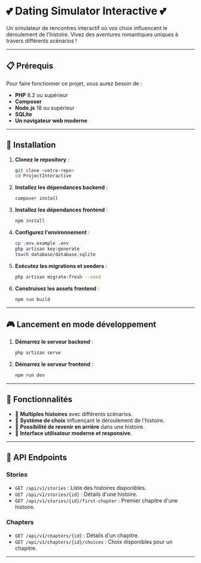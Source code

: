 # 💕 Dating Simulator Interactive 💕

Un simulateur de rencontres interactif où vos choix influencent le déroulement de l'histoire. Vivez des aventures romantiques uniques à travers différents scénarios !

---

## 📋 Prérequis

Pour faire fonctionner ce projet, vous aurez besoin de :

- **PHP** 8.2 ou supérieur
- **Composer**
- **Node.js** 18 ou supérieur
- **SQLite**
- **Un navigateur web moderne**

---

## 🚀 Installation

1. **Clonez le repository** :
   ```bash
   git clone <votre-repo>
   cd ProjectInteractive
   ```

2. **Installez les dépendances backend** :
   ```bash
   composer install
   ```

3. **Installez les dépendances frontend** :
   ```bash
   npm install
   ```

4. **Configurez l'environnement** :
   ```bash
   cp .env.example .env
   php artisan key:generate
   touch database/database.sqlite
   ```

5. **Exécutez les migrations et seeders** :
   ```bash
   php artisan migrate:fresh --seed
   ```

6. **Construisez les assets frontend** :
   ```bash
   npm run build
   ```

---

## 🎮 Lancement en mode développement

1. **Démarrez le serveur backend** :
   ```bash
   php artisan serve
   ```

2. **Démarrez le serveur frontend** :
   ```bash
   npm run dev
   ```

---

## 📱 Fonctionnalités

- 📖 **Multiples histoires** avec différents scénarios.
- 🤔 **Système de choix** influençant le déroulement de l'histoire.
- 🔄 **Possibilité de revenir en arrière** dans une histoire.
- 🎨 **Interface utilisateur moderne et responsive**.

---

## 🔄 API Endpoints

### **Stories**
- `GET /api/v1/stories` : Liste des histoires disponibles.
- `GET /api/v1/stories/{id}` : Détails d'une histoire.
- `GET /api/v1/stories/{id}/first-chapter` : Premier chapitre d'une histoire.

### **Chapters**
- `GET /api/v1/chapters/{id}` : Détails d'un chapitre.
- `GET /api/v1/chapters/{id}/choices` : Choix disponibles pour un chapitre.

---
